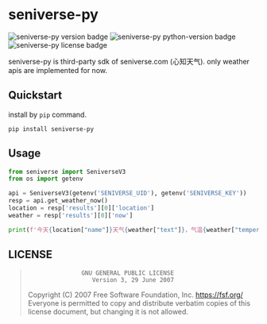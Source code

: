 # seniverse-py

![seniverse-py version badge](https://img.shields.io/pypi/v/seniverse-py?style=for-the-badge)
![seniverse-py python-version badge](https://img.shields.io/pypi/pyversions/seniverse-py?style=for-the-badge)
![seniverse-py license badge](https://img.shields.io/pypi/l/seniverse-py?style=for-the-badge)

seniverse-py is third-party sdk of seniverse.com (心知天气). only weather apis are implemented for now.

## Quickstart

install by `pip` command.

```shell
pip install seniverse-py
```

## Usage

```python
from seniverse import SeniverseV3
from os import getenv

api = SeniverseV3(getenv('SENIVERSE_UID'), getenv('SENIVERSE_KEY'))
resp = api.get_weather_now()
location = resp['results'][0]['location']
weather = resp['results'][0]['now']

print(f'今天{location["name"]}天气{weather["text"]}，气温{weather["temperature"]}°，更新于{weather["last_update"]}。')
```

## LICENSE

>                    GNU GENERAL PUBLIC LICENSE
>                       Version 3, 29 June 2007
>
> Copyright (C) 2007 Free Software Foundation, Inc. <https://fsf.org/>
> Everyone is permitted to copy and distribute verbatim copies
> of this license document, but changing it is not allowed.
